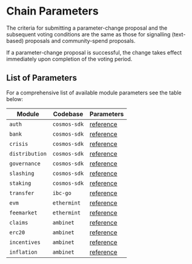 <!--
order: 6
-->

# Chain Parameters

The criteria for submitting a parameter-change proposal and the subsequent voting conditions are the same as those for signalling (text-based) proposals and community-spend proposals.

If a parameter-change proposal is successful, the change takes effect immediately upon completion of the voting period.

## List of Parameters

For a comprehensive list of available module parameters see the table below:

| Module         | Codebase     | Parameters                                                                                      |
| -------------- | ------------ | ----------------------------------------------------------------------------------------------- |
| `auth`         | `cosmos-sdk` | [reference](https://docs.cosmos.network/main/modules/auth/06_params.html)                     |
| `bank`         | `cosmos-sdk` | [reference](https://docs.cosmos.network/main/modules/bank/05_params.html)                     |
| `crisis`       | `cosmos-sdk` | [reference](https://docs.cosmos.network/main/modules/crisis/04_params.html)                   |
| `distribution` | `cosmos-sdk` | [reference](https://docs.cosmos.network/main/modules/distribution/06_events.html)             |
| `governance`   | `cosmos-sdk` | [reference](https://docs.cosmos.network/main/modules/gov/06_params.html)                      |
| `slashing`     | `cosmos-sdk` | [reference](https://docs.cosmos.network/main/modules/slashing/08_params.html)                 |
| `staking`      | `cosmos-sdk` | [reference](https://docs.cosmos.network/main/modules/staking/08_params.html)                  |
| `transfer`     | `ibc-go`     | [reference](https://github.com/cosmos/ibc-go/blob/main/modules/apps/transfer/spec/07_params.md) |
| `evm`          | `ethermint`  | [reference](https://ambinet.dev/modules/evm/08_params.html)                                       |
| `feemarket`    | `ethermint`  | [reference](https://ambinet.dev/modules/feemarket/07_params.html)                                 |
| `claims`       | `ambinet`      | [reference](https://ambinet.dev/modules/claims/06_parameters.html)                                |
| `erc20`        | `ambinet`      | [reference](https://ambinet.dev/modules/erc20/07_parameters.html)                                 |
| `incentives`   | `ambinet`      | [reference](https://ambinet.dev/modules/incentives/07_parameters.html)                            |
| `inflation`    | `ambinet`      | [reference](https://ambinet.dev/modules/inflation/05_parameters.html)                             |
